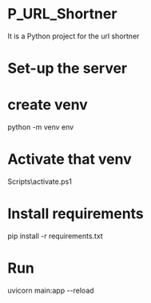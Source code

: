 # P_URL_Shortner
It is a Python project for the url shortner

# Set-up the server
# create venv
python -m venv env

# Activate that venv
<!-- Powershell -->
Scripts\activate.ps1

# Install requirements
pip install -r requirements.txt
# Run
uvicorn main:app --reload
